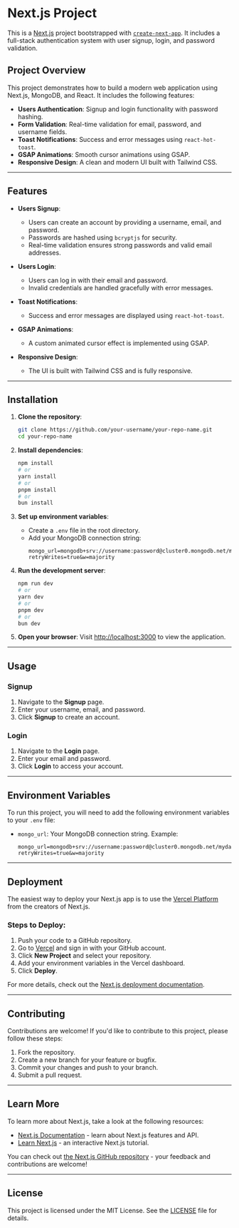 
# Next.js Project

This is a [Next.js](https://nextjs.org) project bootstrapped with [`create-next-app`](https://nextjs.org/docs/app/api-reference/cli/create-next-app). It includes a full-stack authentication system with user signup, login, and password validation.

## Project Overview

This project demonstrates how to build a modern web application using Next.js, MongoDB, and React. It includes the following features:

- **Users Authentication**: Signup and login functionality with password hashing.
- **Form Validation**: Real-time validation for email, password, and username fields.
- **Toast Notifications**: Success and error messages using `react-hot-toast`.
- **GSAP Animations**: Smooth cursor animations using GSAP.
- **Responsive Design**: A clean and modern UI built with Tailwind CSS.

---

## Features

- **Users Signup**:
  - Users can create an account by providing a username, email, and password.
  - Passwords are hashed using `bcryptjs` for security.
  - Real-time validation ensures strong passwords and valid email addresses.

- **Users Login**:
  - Users can log in with their email and password.
  - Invalid credentials are handled gracefully with error messages.

- **Toast Notifications**:
  - Success and error messages are displayed using `react-hot-toast`.

- **GSAP Animations**:
  - A custom animated cursor effect is implemented using GSAP.

- **Responsive Design**:
  - The UI is built with Tailwind CSS and is fully responsive.

---

## Installation

1. **Clone the repository**:
   ```bash
   git clone https://github.com/your-username/your-repo-name.git
   cd your-repo-name
   ```

2. **Install dependencies**:
   ```bash
   npm install
   # or
   yarn install
   # or
   pnpm install
   # or
   bun install
   ```

3. **Set up environment variables**:
   - Create a `.env` file in the root directory.
   - Add your MongoDB connection string:
     ```plaintext
     mongo_url=mongodb+srv://username:password@cluster0.mongodb.net/mydatabase?retryWrites=true&w=majority
     ```

4. **Run the development server**:
   ```bash
   npm run dev
   # or
   yarn dev
   # or
   pnpm dev
   # or
   bun dev
   ```

5. **Open your browser**:
   Visit [http://localhost:3000](http://localhost:3000) to view the application.

---

## Usage

### **Signup**
1. Navigate to the **Signup** page.
2. Enter your username, email, and password.
3. Click **Signup** to create an account.

### **Login**
1. Navigate to the **Login** page.
2. Enter your email and password.
3. Click **Login** to access your account.

---

## Environment Variables

To run this project, you will need to add the following environment variables to your `.env` file:

- `mongo_url`: Your MongoDB connection string.
  Example:
  ```plaintext
  mongo_url=mongodb+srv://username:password@cluster0.mongodb.net/mydatabase?retryWrites=true&w=majority
  ```

---

## Deployment

The easiest way to deploy your Next.js app is to use the [Vercel Platform](https://vercel.com/new?utm_medium=default-template&filter=next.js&utm_source=create-next-app&utm_campaign=create-next-app-readme) from the creators of Next.js.

### **Steps to Deploy**:
1. Push your code to a GitHub repository.
2. Go to [Vercel](https://vercel.com) and sign in with your GitHub account.
3. Click **New Project** and select your repository.
4. Add your environment variables in the Vercel dashboard.
5. Click **Deploy**.

For more details, check out the [Next.js deployment documentation](https://nextjs.org/docs/app/building-your-application/deploying).

---

## Contributing

Contributions are welcome! If you'd like to contribute to this project, please follow these steps:

1. Fork the repository.
2. Create a new branch for your feature or bugfix.
3. Commit your changes and push to your branch.
4. Submit a pull request.

---

## Learn More

To learn more about Next.js, take a look at the following resources:

- [Next.js Documentation](https://nextjs.org/docs) - learn about Next.js features and API.
- [Learn Next.js](https://nextjs.org/learn) - an interactive Next.js tutorial.

You can check out [the Next.js GitHub repository](https://github.com/vercel/next.js) - your feedback and contributions are welcome!

---

## License

This project is licensed under the MIT License. See the [LICENSE](LICENSE) file for details.
